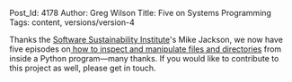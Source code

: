 Post_Id: 4178
Author: Greg Wilson
Title: Five on Systems Programming
Tags: content, versions/version-4

<p>Thanks the <a href="http://software.ac.uk/">Software Sustainability Institute</a>'s Mike Jackson, we now have five episodes on<a href="/4_0/sysprog/"> how to inspect and manipulate files and directories</a> from inside a Python program&mdash;many thanks.  If you would like to contribute to this project as well, please get in touch.</p>
